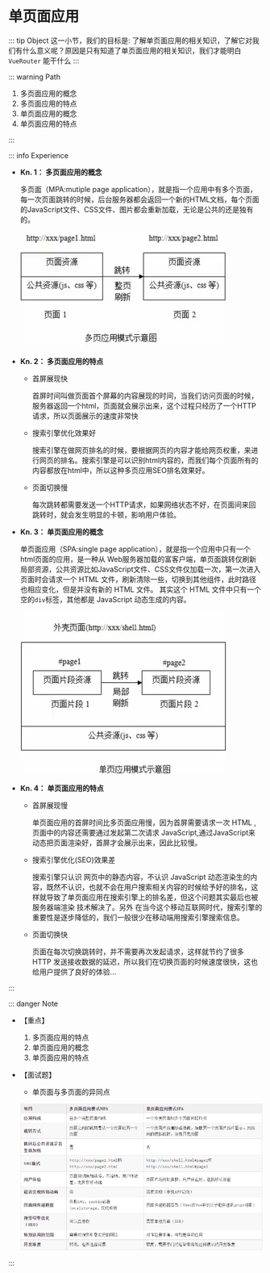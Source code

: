 # 单页面应用

::: tip Object
这一小节，我们的目标是: 了解单页面应用的相关知识，了解它对我们有什么意义呢？原因是只有知道了单页面应用的相关知识，我们才能明白 `VueRouter` 能干什么
:::

::: warning Path

1. 多页面应用的概念
2. 多页面应用的特点
3. 单页面应用的概念
4. 单页面应用的特点

:::

::: info Experience

* **Kn. 1： 多页面应用的概念**

  多页面（MPA:mutiple page application），就是指一个应用中有多个页面，每一次页面跳转的时候，后台服务器都会返回一个新的HTML文档，每个页面的JavaScript文件、CSS文件、图片都会重新加载，无论是公共的还是独有的。

  ![多页面应用](./images/image-20211217114653.png)

* **Kn. 2： 多页面应用的特点**

  * 首屏展现快

    首屏时间叫做页面首个屏幕的内容展现的时间，当我们访问页面的时候，服务器返回一个html，页面就会展示出来，这个过程只经历了一个HTTP请求，所以页面展示的速度非常快
  
  * 搜索引擎优化效果好

    搜索引擎在做网页排名的时候，要根据网页的内容才能给网页权重，来进行网页的排名。搜索引擎是可以识别html内容的，而我们每个页面所有的内容都放在html中，所以这种多页应用SEO排名效果好。

  * 页面切换慢

    每次跳转都需要发送一个HTTP请求，如果网络状态不好，在页面间来回跳转时，就会发生明显的卡顿，影响用户体验。

* **Kn. 3： 单页面应用的概念**

  单页面应用（SPA:single page application），就是指一个应用中只有一个html页面的应用，是一种从 Web服务器加载的富客户端，单页面跳转仅刷新局部资源，公共资源比如JavaScript文件、CSS文件仅加载一次，第一次进入页面时会请求一个 HTML 文件，刷新清除一些，切换到其他组件，此时路径也相应变化，但是并没有新的 HTML 文件。
  其实这个 HTML 文件中只有一个空的`div`标签，其他都是 JavaScript 动态生成的内容。

  ![单页面应用](./images/image-20211217114806.png)

* **Kn. 4： 单页面应用的特点**

  * 首屏展现慢

    单页面应用的首屏时间比多页面应用慢，因为首屏需要请求一次 HTML , 页面中的内容还需要通过发起第二次请求 JavaScript,通过JavaScript来动态把页面渲染好，首屏才会展示出来，因此比较慢。
  
  * 搜索引擎优化(SEO)效果差

    搜索引擎只认识 网页中的静态内容，不认识 JavaScript 动态渲染生的内容，既然不认识，也就不会在用户搜索相关内容的时候给予好的排名，这样就导致了单页面应用在搜索引擎上的排名差，但这个问题其实最后也被 服务器端渲染 技术解决了。另外 在当今这个移动互联网时代，搜索引擎的重要性是逐步降低的，我们一般很少在移动端用搜索引擎搜索信息。

  * 页面切换快

    页面在每次切换跳转时，并不需要再次发起请求，这样就节约了很多 HTTP 发送接收数据的延迟，所以我们在切换页面的时候速度很快，这也给用户提供了良好的体验...

:::

::: danger Note

* 【重点】

  1. 多页面应用的特点
  2. 单页面应用的概念
  3. 单页面应用的特点

* 【面试题】

  * 单页面与多页面的异同点

  ![alt](./images/image-20211217150918.png)

:::
